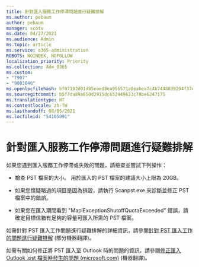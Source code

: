 ```yaml
---
title: 針對匯入服務工作停滯問題進行疑難排解
ms.author: pebaum
author: pebaum
manager: scotv
ms.date: 04/27/2021
ms.audience: Admin
ms.topic: article
ms.service: o365-administration
ROBOTS: NOINDEX, NOFOLLOW
localization_priority: Priority
ms.collection: Adm_O365
ms.custom:
- "7907"
- "9003046"
ms.openlocfilehash: bf07102d01d85eaed8ea95b571a0eabea7c4b7448839294f37e5e30134e04282
ms.sourcegitcommit: b5f7da89a650d2915dc652449623c78be6247175
ms.translationtype: HT
ms.contentlocale: zh-TW
ms.lasthandoff: 08/05/2021
ms.locfileid: "54105091"
---
```

# <a name="troubleshooting-import-service-job-stuck"></a>針對匯入服務工作停滯問題進行疑難排解

如果您遇到匯入服務工作停滯或失敗的問題，請檢查並嘗試下列操作：

- 檢查 PST 檔案的大小。 用於匯入的 PST 檔案的建議大小上限為 20GB。

- 如果您懷疑略過的項目是因為損毀，請執行 Scanpst.exe 來診斷並修正 PST 檔案中的錯誤。

- 如果您在匯入期間看到 "MapiExceptionShutoffQuotaExceeded" 錯誤，請確定目標信箱有足夠的容量可匯入所需的 PST 檔案。

如需針對 PST 匯入工作問題進行疑難排解的詳細資訊，請參閱[針對 PST 匯入工作的問題進行疑難排解](https://docs.microsoft.com/office365/troubleshoot/pst-import-service/issues-with-pst-import-job) (部分機器翻譯)。

如需有關如何修正將 PST 匯入至 Outlook 時的問題的資訊，請參閱[修正匯入 Outlook .pst 檔案時發生的問題 (microsoft.com)](https://support.microsoft.com/topic/fix-problems-importing-an-outlook-pst-file-2d2e50dc-5c36-4ab2-ab50-f1be733b3d6e?ui=en-us&rs=en-us&ad=us) (機器翻譯)。